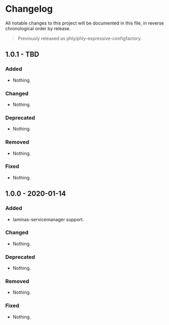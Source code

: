 # Changelog

All notable changes to this project will be documented in this file, in reverse chronological order by release.

> Previously released as phly/phly-expressive-configfactory.

## 1.0.1 - TBD

### Added

- Nothing.

### Changed

- Nothing.

### Deprecated

- Nothing.

### Removed

- Nothing.

### Fixed

- Nothing.

## 1.0.0 - 2020-01-14

### Added

- laminas-servicemanager support.

### Changed

- Nothing.

### Deprecated

- Nothing.

### Removed

- Nothing.

### Fixed

- Nothing.
